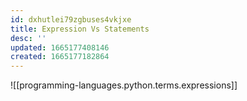 ```yaml
---
id: dxhutlei79zgbuses4vkjxe
title: Expression Vs Statements
desc: ''
updated: 1665177408146
created: 1665177182864
---
```

![[programming-languages.python.terms.expressions]]


